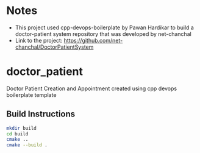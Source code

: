 # Notes
- This project used cpp-devops-boilerplate by Pawan Hardikar to build a doctor-patient system repository that was developed by net-chanchal 
- Link to the project: https://github.com/net-chanchal/DoctorPatientSystem
# doctor_patient

Doctor Patient Creation and Appointment created using cpp devops boilerplate template

## Build Instructions

```bash
mkdir build
cd build
cmake ..
cmake --build .